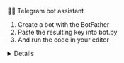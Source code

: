 👨‍💻 Telegram bot assistant
1. Create a bot with the BotFather
2. Paste the resulting key into bot.py
3. And run the code in your editor

<details>
 
[![введите сюда описание изображения][1]][1]
 
[1]: https://i.stack.imgur.com/disxqvG
 
</details>

